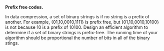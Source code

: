 **Prefix free codes.** 

In data compression, a set of binary strings is  if no string is a prefix of another. For example, {01,10,0010,1111} is prefix free, but {01,10,0010,10100} is not because 10 is a prefix of 10100. Design an efficient algorithm to determine if a set of binary strings is prefix-free. The running time of your algorithm should be proportional the number of bits in all of the binary stings.


